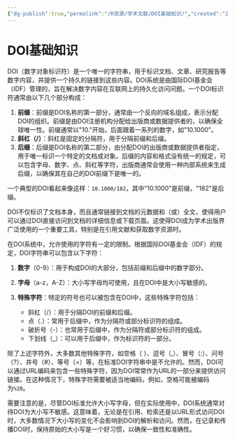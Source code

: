 ```yaml
---
{"dg-publish":true,"permalink":"/R资源/学术文献/DOI基础知识/","created":"2024-02-07T23:33:01.648+08:00","updated":"2024-03-04T01:29:17.116+08:00"}
---
```


# DOI基础知识

DOI（数字对象标识符）是一个唯一的字符串，用于标识文档、文章、研究报告等数字内容，并提供一个持久的链接到这些内容。DOI系统是由国际DOI基金会（IDF）管理的，旨在解决数字内容在互联网上的持久化访问问题。一个DOI标识符通常由以下几个部分构成：

1. **前缀**：前缀是DOI名称的第一部分，通常由一个反向的域名组成，表示分配DOI的组织。前缀是由DOI注册机构分配给出版商或数据提供者的，以确保全球唯一性。前缀通常以"10."开始，后面跟着一系列的数字，如"10.1000"。
2. **斜杠（/）**：斜杠是固定的分隔符，用于分隔前缀和后缀。
3. **后缀**：后缀是DOI名称的第二部分，由分配DOI的出版商或数据提供者指定，用于唯一标识一个特定的文档或对象。后缀的内容和格式没有统一的规定，可以包含字母、数字、点、斜杠等字符，出版商通常会使用一种内部系统来生成后缀，以确保其在自己的DOI前缀下是唯一的。

一个典型的DOI看起来像这样：`10.1000/182`，其中"10.1000"是前缀，"182"是后缀。

DOI不仅标识了文档本身，而且通常链接到文档的元数据和（或）全文，使得用户可以通过DOI直接访问到文档的详细信息或下载页面。这使得DOI成为学术出版界广泛使用的一个重要工具，特别是在引用文献和获取数字资源时。

在DOI系统中，允许使用的字符有一定的限制。根据国际DOI基金会（IDF）的规定，DOI字符串可以包含以下字符：

1. **数字**（0-9）：用于构成DOI的大部分，包括前缀和后缀中的数字部分。
2. **字母**（a-z，A-Z）：大小写字母均可使用，且在DOI中是大小写敏感的。
3. **特殊字符**：特定的符号也可以被包含在DOI中，这些特殊字符包括：

   - 斜杠（/）：用于分隔DOI的前缀和后缀。
   - 点（.）：常用于后缀中，作为分隔符或部分标识符的组成。
   - 破折号（-）：也常用于后缀中，作为分隔符或部分标识符的组成。
   - 下划线（_）：可以用于后缀中，作为标识符的一部分。

除了上述字符外，大多数其他特殊字符，如空格（ ）、逗号（,）、冒号（:）、问号（?）、井号（#）、等号（=）等，在标准DOI字符串中是不允许的。然而，DOI可以通过URL编码来包含一些特殊字符，因为DOI常常作为URL的一部分来提供访问链接。在这种情况下，特殊字符需要被适当地编码，例如，空格可能被编码为`%20`。

需要注意的是，尽管DOI标准允许大小写字母，但在实际使用中，DOI系统通常对待DOI为大小写不敏感。这意味着，无论是在引用、检索还是以URL形式访问DOI时，大多数情况下大小写的变化不会影响到DOI的解析和访问。然而，在记录和传播DOI时，保持原始的大小写是一个好习惯，以确保一致性和准确性。